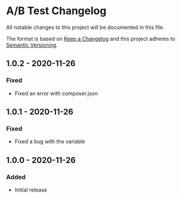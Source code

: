 # A/B Test  Changelog

All notable changes to this project will be documented in this file.

The format is based on [Keep a Changelog](http://keepachangelog.com/) and this project adheres to [Semantic Versioning](http://semver.org/).

## 1.0.2 - 2020-11-26
### Fixed
- Fixed an error with composer.json

## 1.0.1 - 2020-11-26
### Fixed
- Fixed a bug with the variable

## 1.0.0 - 2020-11-26
### Added
- Initial release

